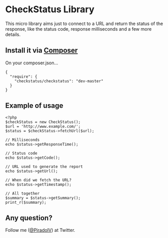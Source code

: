 CheckStatus Library
===================

This micro library aims just to connect to a URL and return the status of the response, like the status code, response milliseconds and a few more details.

Install it via [Composer](http://getcomposer.org/)
-----------------------

On your composer.json…

```
{
  "require": {
    "checkstatus/checkstatus": "dev-master"
  }
}
```

Example of usage
----------------

```
<?php
$checkStatus = new CheckStatus();
$url = 'http://www.example.com/';
$status = $checkStatus->fetchUrl($url);

// Milliseconds
echo $status->getResponseTime();

// Status code
echo $status->getCode();

// URL used to generate the report
echo $status->getUrl();

// When did we fetch the URL?
echo $status->getTimestamp();

// All together
$summary = $status->getSummary();
print_r($summary);
```

Any question?
-------------

Follow me ([@PiradoIV](http://twitter.com/PiradoIV)) at Twitter.

